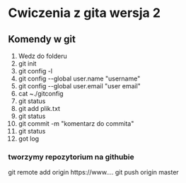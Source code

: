 # Cwiczenia z gita wersja 2
## Komendy w git
1. Wedz do folderu
2. git init
3. git config -l
4. git config --global user.name "username"
5. git config --global user.email "user email"
6. cat ~./gitconfig
7. git status
8. git add plik.txt
9. git status
10. git commit -m "komentarz do commita"
11. git status
12. got log

### tworzymy repozytorium na githubie
git remote add origin https://www....
git push origin master
